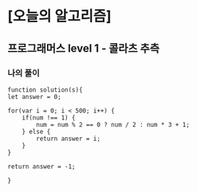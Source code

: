 # [오늘의 알고리즘]

  

## 프로그래머스 level 1 - 콜라츠 추측

  

### 나의 풀이

  
    function solution(s){
    let answer = 0;
    
    for(var i = 0; i < 500; i++) { 
        if(num !== 1) { 
            num = num % 2 == 0 ? num / 2 : num * 3 + 1; 
        } else { 
            return answer = i; 
        }
    }
    
    return answer = -1;
        
    } 
